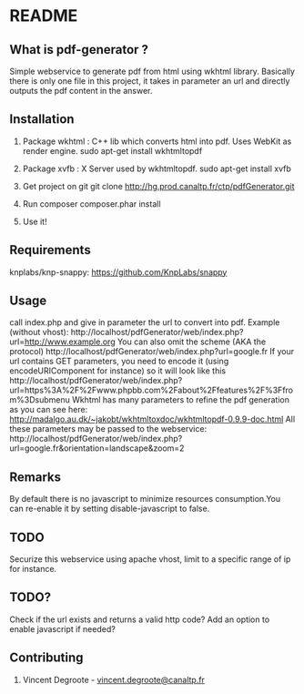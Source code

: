 README
======

What is pdf-generator ?
------------------

Simple webservice to generate pdf from html using wkhtml library.
Basically there is only one file in this project, it takes in parameter an url and directly outputs the pdf content in the answer.

Installation
-------------

1. Package wkhtml : C++ lib which converts html into pdf. Uses WebKit as render engine.
sudo apt-get install wkhtmltopdf

2. Package xvfb : X Server used by wkhtmltopdf.
sudo apt-get install xvfb

3. Get project on git
git clone http://hg.prod.canaltp.fr/ctp/pdfGenerator.git

5. Run composer
composer.phar install

4. Use it!

Requirements
-------------

knplabs/knp-snappy: https://github.com/KnpLabs/snappy

Usage
-------------

call index.php and give in parameter the url to convert into pdf.
Example (without vhost):
http://localhost/pdfGenerator/web/index.php?url=http://www.example.org
You can also omit the scheme (AKA the protocol)
http://localhost/pdfGenerator/web/index.php?url=google.fr
If your url contains GET parameters, you need to encode it (using encodeURIComponent for instance) so it will look like this
http://localhost/pdfGenerator/web/index.php?url=https%3A%2F%2Fwww.phpbb.com%2Fabout%2Ffeatures%2F%3Ffrom%3Dsubmenu
Wkhtml has many parameters to refine the pdf generation as you can see here: http://madalgo.au.dk/~jakobt/wkhtmltoxdoc/wkhtmltopdf-0.9.9-doc.html
All these parameters may be passed to the webservice:
http://localhost/pdfGenerator/web/index.php?url=google.fr&orientation=landscape&zoom=2

Remarks
-------------

By default there is no javascript to minimize resources consumption.You can re-enable it by setting disable-javascript to false.

TODO
-------------

Securize this webservice using apache vhost, limit to a specific range of ip for instance.

TODO?
------------
Check if the url exists and returns a valid http code?
Add an option to enable javascript if needed?

Contributing
-------------

1. Vincent Degroote - vincent.degroote@canaltp.fr

